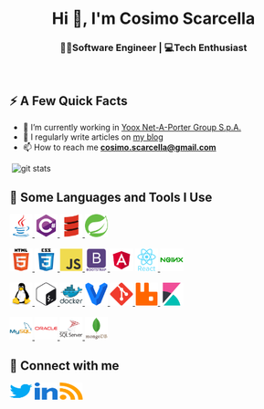 <h1 align="center">Hi 👋, I'm Cosimo Scarcella</h1>
<h3 align="center">👨‍💻Software Engineer | 💻Tech Enthusiast</h3>
<br/>

<h2>⚡️ A Few Quick Facts</h2>

- 🔭 I’m currently working in <a href="https://www.ynap.com/">Yoox Net-A-Porter Group S.p.A.</a>
- 📝 I regularly write articles on <a href="https://www.cosimoscarcella.com">my blog</a>
- 📫 How to reach me **cosimo.scarcella@gmail.com**

<p>&nbsp;<img src="https://github-readme-stats.vercel.app/api?username=cosimoscarcella&show_icons=true&locale=en" alt="git stats" /></p>

<h2>🚀 Some Languages and Tools I Use</h2>

<p>
    <a href="https://www.java.com" target="_blank"> <img src="https://github.com/cosimoscarcella/cosimoscarcella/raw/main/images/logo-java.svg" alt="java" width="40" height="40"/> </a>
    <a href="https://www.w3schools.com/cs/" target="_blank"> <img src="https://github.com/cosimoscarcella/cosimoscarcella/raw/main/images/logo-csharp.svg" alt="csharp" width="40" height="40"/> </a>
    <a href="https://www.scala-lang.org" target="_blank"> <img src="https://github.com/cosimoscarcella/cosimoscarcella/raw/main/images/logo-scala.svg" alt="scala" width="40" height="40"/> </a>
    <a href="https://spring.io/" target="_blank"> <img src="https://github.com/cosimoscarcella/cosimoscarcella/raw/main/images/logo-spring.svg" alt="spring" width="40" height="40"/> </a>
    <br/><br/>
    <a href="https://www.w3.org/html/" target="_blank"> <img src="https://github.com/cosimoscarcella/cosimoscarcella/raw/main/images/logo-html5.svg" alt="html5" width="40" height="40"/> </a>
    <a href="https://www.w3schools.com/css/" target="_blank"> <img src="https://github.com/cosimoscarcella/cosimoscarcella/raw/main/images/logo-css3.svg" alt="css3" width="40" height="40"/> </a>
    <a href="https://developer.mozilla.org/en-US/docs/Web/JavaScript" target="_blank"> <img src="https://github.com/cosimoscarcella/cosimoscarcella/raw/main/images/logo-javascript.svg" alt="javascript" width="40" height="40"/> </a>
    <a href="https://getbootstrap.com" target="_blank"> <img src="https://github.com/cosimoscarcella/cosimoscarcella/raw/main/images/logo-bootstrap.svg" alt="bootstrap" width="40" height="40"/> </a>
    <a href="https://angular.io" target="_blank"> <img src="https://github.com/cosimoscarcella/cosimoscarcella/raw/main/images/logo-angular.svg" alt="angular" width="40" height="40"/></a>
    <a href="https://reactjs.org/" target="_blank"> <img src="https://github.com/cosimoscarcella/cosimoscarcella/raw/main/images/logo-react.svg" alt="react" width="40" height="40"/> </a>
    <a href="https://www.nginx.com" target="_blank"> <img src="https://github.com/cosimoscarcella/cosimoscarcella/raw/main/images/logo-nginx.svg" alt="nginx" width="40" height="40"/> </a>
    <br/><br/>
    <a href="https://www.linux.org/" target="_blank"> <img src="https://github.com/cosimoscarcella/cosimoscarcella/raw/main/images/logo-linux.svg" alt="linux" width="40" height="40"/> </a>
    <a href="https://www.gnu.org/software/bash/" target="_blank"> <img src="https://github.com/cosimoscarcella/cosimoscarcella/raw/main/images/logo-bash.svg" alt="bash" width="40" height="40"/> </a>
    <a href="https://www.docker.com/" target="_blank"> <img src="https://github.com/cosimoscarcella/cosimoscarcella/raw/main/images/logo-docker.svg" alt="docker" width="40" height="40"/> </a>
    <a href="https://www.vagrantup.com/" target="_blank"> <img src="https://github.com/cosimoscarcella/cosimoscarcella/raw/main/images/logo-vagrant.svg" alt="vagrant" width="40" height="40"/> </a>
    <a href="https://git-scm.com/" target="_blank"> <img src="https://github.com/cosimoscarcella/cosimoscarcella/raw/main/images/logo-git.svg" alt="git" width="40" height="40"/> </a>
    <a href="https://www.rabbitmq.com" target="_blank"> <img src="https://github.com/cosimoscarcella/cosimoscarcella/raw/main/images/logo-rabbitmq.svg" alt="rabbitMQ" width="40" height="40"/> </a>
    <a href="https://www.elastic.co/kibana" target="_blank"> <img src="https://github.com/cosimoscarcella/cosimoscarcella/raw/main/images/logo-kibana.svg" alt="kibana" width="40" height="40"/> </a>
    <br/><br/>
    <a href="https://www.mysql.com/" target="_blank"> <img src="https://github.com/cosimoscarcella/cosimoscarcella/raw/main/images/logo-mysql.svg" alt="mysql" width="40" height="40"/> </a>
    <a href="https://www.oracle.com/" target="_blank"> <img src="https://github.com/cosimoscarcella/cosimoscarcella/raw/main/images/logo-oracle.svg" alt="oracle" width="40" height="40"/> </a>
    <a href="https://www.microsoft.com/en-us/sql-server" target="_blank"> <img src="https://github.com/cosimoscarcella/cosimoscarcella/raw/main/images/logo-sql-server.svg" alt="mssql" width="40" height="40"/> </a>
    <a href="https://www.mongodb.com/" target="_blank"> <img src="https://github.com/cosimoscarcella/cosimoscarcella/raw/main/images/logo-mongodb.svg" alt="mongodb" width="40" height="40"/> </a>
</p>

<!-- <h2>✒️ Recent Posts</h2> -->

<!-- BLOG-POST-LIST:START -->
<!-- BLOG-POST-LIST:END -->
 
<h2>🔗 Connect with me</h2>

<p>
    <a href="https://twitter.com/scarcellacosimo" target="blank"><img src="https://github.com/cosimoscarcella/cosimoscarcella/raw/main/images/social-btn-twitter.svg" alt="twitter" height="30" width="40" /></a>
    <a href="https://linkedin.com/in/cosimo-scarcella" target="blank"><img src="https://github.com/cosimoscarcella/cosimoscarcella/raw/main/images/social-btn-linkedin.svg" alt="linkedin" height="30" width="40"/></a>
    <a href="/https://www.cosimoscarcella.com/feed/atom/" target="blank"><img src="https://github.com/cosimoscarcella/cosimoscarcella/raw/main/images/social-btn-rss.svg" alt="rss" height="30" width="40" /></a>
</p>